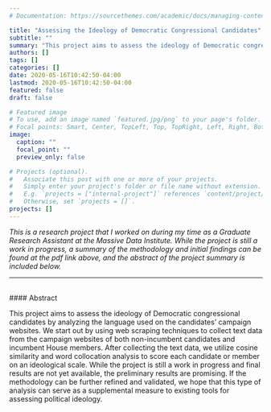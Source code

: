 ```yaml
---
# Documentation: https://sourcethemes.com/academic/docs/managing-content/

title: "Assessing the Ideology of Democratic Congressional Candidates"
subtitle: ""
summary: "This project aims to assess the ideology of Democratic congressional candidates by analyzing the language used on the candidates’ campaign websites."
authors: []
tags: []
categories: []
date: 2020-05-16T10:42:50-04:00
lastmod: 2020-05-16T10:42:50-04:00
featured: false
draft: false

# Featured image
# To use, add an image named `featured.jpg/png` to your page's folder.
# Focal points: Smart, Center, TopLeft, Top, TopRight, Left, Right, BottomLeft, Bottom, BottomRight.
image:
  caption: ""
  focal_point: ""
  preview_only: false

# Projects (optional).
#   Associate this post with one or more of your projects.
#   Simply enter your project's folder or file name without extension.
#   E.g. `projects = ["internal-project"]` references `content/project/deep-learning/index.md`.
#   Otherwise, set `projects = []`.
projects: []
---
```

*This is a research project that I worked on during my time as a Graduate Research Assistant at the Massive Data Institute. While the project is still a work in progress, a summary of the methodology and initial findings can be found at the pdf link above, and the abstract of the project summary is included below.*
***
<br/>
#### Abstract

This project aims to assess the ideology of Democratic congressional candidates by analyzing the language used on the candidates’ campaign websites. We start out by using web scraping techniques to collect text data from the campaign websites of both non-incumbent candidates and incumbent House members. After collecting the text data, we utilize cosine similarity and word collocation analysis to score each candidate or member on an ideological scale. While the project is still a work in progress and final results are not yet available, the preliminary results are promising. If the methodology can be further refined and validated, we hope that this type of analysis can serve as a supplemental measure to existing tools for assessing political ideology.
